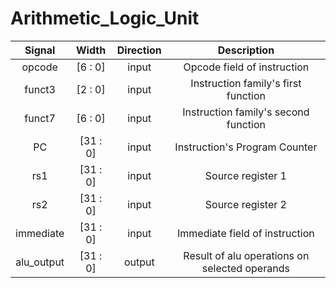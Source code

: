 Arithmetic_Logic_Unit
=====================
|   Signal   |   Width  | Direction |                  Description                  |
|:----------:|:--------:|:---------:|:---------------------------------------------:|
|   opcode   |  [6 : 0] |   input   |          Opcode field of instruction          |
|   funct3   |  [2 : 0] |   input   |      Instruction family's first function      |
|   funct7   |  [6 : 0] |   input   |      Instruction family's second function     |
|     PC     | [31 : 0] |   input   |         Instruction's Program Counter         |
|     rs1    | [31 : 0] |   input   |               Source register 1               |
|     rs2    | [31 : 0] |   input   |               Source register 2               |
|  immediate | [31 : 0] |   input   |         Immediate field of instruction        |
| alu_output | [31 : 0] |   output  | Result of alu operations on selected operands |